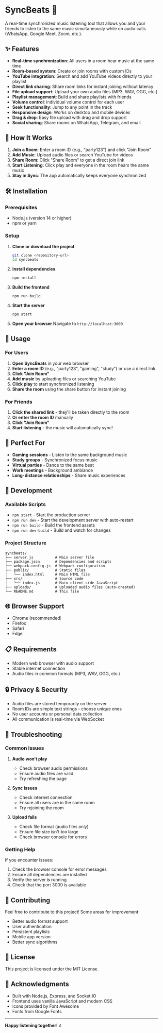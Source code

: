 # SyncBeats 🎵

A real-time synchronized music listening tool that allows you and your friends to listen to the same music simultaneously while on audio calls (WhatsApp, Google Meet, Zoom, etc.).

## ✨ Features

- **Real-time synchronization**: All users in a room hear music at the same time
- **Room-based system**: Create or join rooms with custom IDs
- **YouTube integration**: Search and add YouTube videos directly to your playlist
- **Direct link sharing**: Share room links for instant joining without latency
- **File upload support**: Upload your own audio files (MP3, WAV, OGG, etc.)
- **Playlist management**: Build and share playlists with friends
- **Volume control**: Individual volume control for each user
- **Seek functionality**: Jump to any point in the track
- **Responsive design**: Works on desktop and mobile devices
- **Drag & drop**: Easy file upload with drag and drop support
- **Social sharing**: Share rooms on WhatsApp, Telegram, and email

## 🚀 How It Works

1. **Join a Room**: Enter a room ID (e.g., "party123") and click "Join Room"
2. **Add Music**: Upload audio files or search YouTube for videos
3. **Share Room**: Click "Share Room" to get a direct join link
4. **Start Listening**: Click play and everyone in the room hears the same music
5. **Stay in Sync**: The app automatically keeps everyone synchronized

## 🛠️ Installation

### Prerequisites

- Node.js (version 14 or higher)
- npm or yarn

### Setup

1. **Clone or download the project**
   ```bash
   git clone <repository-url>
   cd syncbeats
   ```

2. **Install dependencies**
   ```bash
   npm install
   ```

3. **Build the frontend**
   ```bash
   npm run build
   ```

4. **Start the server**
   ```bash
   npm start
   ```

5. **Open your browser**
   Navigate to `http://localhost:3000`

## 📱 Usage

### For Users

1. **Open SyncBeats** in your web browser
2. **Enter a room ID** (e.g., "party123", "gaming", "study") or use a direct link
3. **Click "Join Room"**
4. **Add music** by uploading files or searching YouTube
5. **Click play** to start synchronized listening
6. **Share the room** using the share button for instant joining

### For Friends

1. **Click the shared link** - they'll be taken directly to the room
2. **Or enter the room ID** manually
3. **Click "Join Room"**
4. **Start listening** - the music will automatically sync!

## 🎯 Perfect For

- **Gaming sessions** - Listen to the same background music
- **Study groups** - Synchronized focus music
- **Virtual parties** - Dance to the same beat
- **Work meetings** - Background ambiance
- **Long-distance relationships** - Share music experiences

## 🔧 Development

### Available Scripts

- `npm start` - Start the production server
- `npm run dev` - Start the development server with auto-restart
- `npm run build` - Build the frontend assets
- `npm run dev-build` - Build and watch for changes

### Project Structure

```
syncbeats/
├── server.js          # Main server file
├── package.json       # Dependencies and scripts
├── webpack.config.js  # Webpack configuration
├── public/            # Static files
│   └── index.html     # Main HTML file
├── src/               # Source code
│   └── index.js       # Main client-side JavaScript
├── uploads/           # Uploaded audio files (auto-created)
└── README.md          # This file
```

## 🌐 Browser Support

- Chrome (recommended)
- Firefox
- Safari
- Edge

## 📋 Requirements

- Modern web browser with audio support
- Stable internet connection
- Audio files in common formats (MP3, WAV, OGG, etc.)

## 🔒 Privacy & Security

- Audio files are stored temporarily on the server
- Room IDs are simple text strings - choose unique ones
- No user accounts or personal data collection
- All communication is real-time via WebSocket

## 🐛 Troubleshooting

### Common Issues

1. **Audio won't play**
   - Check browser audio permissions
   - Ensure audio files are valid
   - Try refreshing the page

2. **Sync issues**
   - Check internet connection
   - Ensure all users are in the same room
   - Try rejoining the room

3. **Upload fails**
   - Check file format (audio files only)
   - Ensure file size isn't too large
   - Check browser console for errors

### Getting Help

If you encounter issues:
1. Check the browser console for error messages
2. Ensure all dependencies are installed
3. Verify the server is running
4. Check that the port 3000 is available

## 🤝 Contributing

Feel free to contribute to this project! Some areas for improvement:
- Better audio format support
- User authentication
- Persistent playlists
- Mobile app version
- Better sync algorithms

## 📄 License

This project is licensed under the MIT License.

## 🙏 Acknowledgments

- Built with Node.js, Express, and Socket.IO
- Frontend uses vanilla JavaScript and modern CSS
- Icons provided by Font Awesome
- Fonts from Google Fonts

---

**Happy listening together! 🎶**
